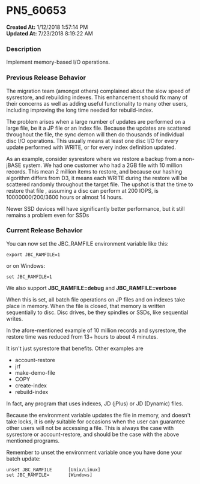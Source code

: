 # PN5_60653

**Created At:** 1/12/2018 1:57:14 PM  
**Updated At:** 7/23/2018 8:19:22 AM  


### Description

Implement memory-based I/O operations.



### Previous Release Behavior

The migration team (amongst others) complained about the slow speed of sysrestore, and rebuilding indexes. This enhancement should fix many of their concerns as well as adding useful functionality to many other users, including improving the long time needed for rebuild-index.

The problem arises when a large number of updates are performed on a large file, be it a JP file or an Index file. Because the updates are scattered throughout the file, the sync demon will then do thousands of individual disc I/O operations. This usually means at least one disc I/O for every update performed with WRITE, or for every index definition updated.

As an example, consider sysrestore where we restore a backup from a non-jBASE system. We had one customer who had a 2GB file with 10 million records. This mean 2 million items to restore, and because our hashing algorithm differs from D3, it means each WRITE during the restore will be scattered randomly throughout the target file. The upshot is that the time to restore that file , assuming a disc can perform at 200 IOPS, is 10000000/200/3600 hours or almost 14 hours.

Newer SSD devices will have significantly better performance, but it still remains a problem even for SSDs



### Current Release Behavior

You can now set the JBC\_RAMFILE environment variable like this:

```
export JBC_RAMFILE=1
```

or on Windows:

```
set JBC_RAMFILE=1
```

We also support **JBC\_RAMFILE=debug** and **JBC\_RAMFILE=verbose**

When this is set, all batch file operations on JP files and on indexes take place in memory. When the file is closed, that memory is written sequentially to disc. Disc drives, be they spindles or SSDs, like sequential writes.

In the afore-mentioned example of 10 million records and sysrestore, the restore time was reduced from 13+ hours to about 4 minutes.

It isn't just sysrestore that benefits. Other examples are

- account-restore
- jrf
- make-demo-file
- COPY
- create-index
- rebuild-index


In fact, any program that uses indexes, JD (jPlus) or JD (Dynamic) files.

Because the environment variable updates the file in memory, and doesn't take locks, it is only suitable for occasions when the user can guarantee other users will not be accessing a file. This is always the case with sysrestore or account-restore, and should be the case with the above mentioned programs.

Remember to unset the environment variable once you have done your batch update:

```
unset JBC_RAMFILE      [Unix/Linux]
set JBC_RAMFILE=       [Windows]
```
